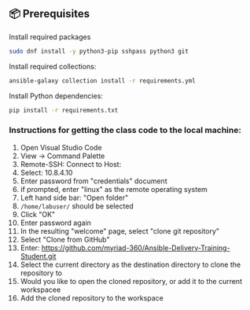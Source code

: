 ## 📦 Prerequisites

Install required packages
```bash
sudo dnf install -y python3-pip sshpass python3 git
```

Install required collections:
```bash
ansible-galaxy collection install -r requirements.yml
```

Install Python dependencies:
```bash
pip install -r requirements.txt
```

### Instructions for getting the class code to the local machine:
1. Open Visual Studio Code
2. View -> Command Palette
3. Remote-SSH: Connect to Host:
4. Select: 10.8.4.10
5. Enter password from "credentials" document
6. if prompted, enter "linux" as the remote operating system
7. Left hand side bar: "Open folder"
8. `/home/labuser/` should be selected
9. Click "OK"
10. Enter password again
11. In the resulting "welcome" page, select "clone git repository"
12. Select "Clone from GitHub"
13. Enter: https://github.com/myriad-360/Ansible-Delivery-Training-Student.git
14. Select the current directory as the destination directory to clone the repository to
15. Would you like to open the cloned repository, or add it to the current workspacee
16. Add the cloned repository to the workspace
